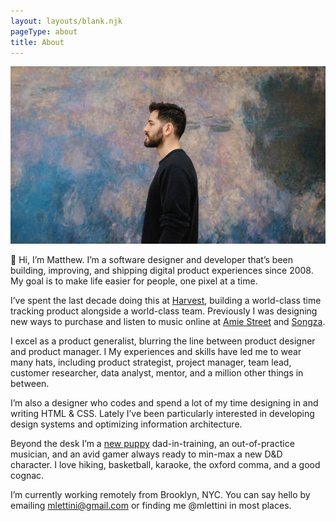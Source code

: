 ```yaml
---
layout: layouts/blank.njk
pageType: about
title: About
---
```


<section>
  <div class="inner">
    <img src="/images/matthew-lettini-portrait.jpg" alt="A portrait of me" data-zoomable>

👋 Hi, I’m Matthew. I’m a software designer and developer that’s been building, improving, and shipping digital product experiences since 2008. My goal is to make life easier for people, one pixel at a time.

I’ve spent the last decade doing this at [Harvest](https://getharvest.com), building a world-class time tracking product alongside a world-class team. Previously I was designing new ways to purchase and listen to music online at [Amie Street](https://en.wikipedia.org/wiki/Amie_Street) and [Songza](https://en.wikipedia.org/wiki/Songza).

I excel as a product generalist, blurring the line between product designer and product manager. I  My experiences and skills have led me to wear many hats, including product strategist, project manager, team lead, customer researcher, data analyst, mentor, and a million other things in between.

I’m also a designer who codes and spend a lot of my time designing in and writing HTML & CSS. Lately I’ve been particularly interested in developing design systems and optimizing information architecture.

Beyond the desk I’m a [new puppy](https://www.instagram.com/p/CXeYImOFqui) dad-in-training, an out-of-practice musician, and an avid gamer always ready to min-max a new D&D character. I love hiking, basketball, karaoke, the oxford comma, and a good cognac.

I’m currently working remotely from Brooklyn, NYC. You can say hello by emailing [mlettini@gmail.com](mailto:mlettini@gmail.com) or finding me @mlettini in most places.

  </div>
</section>
